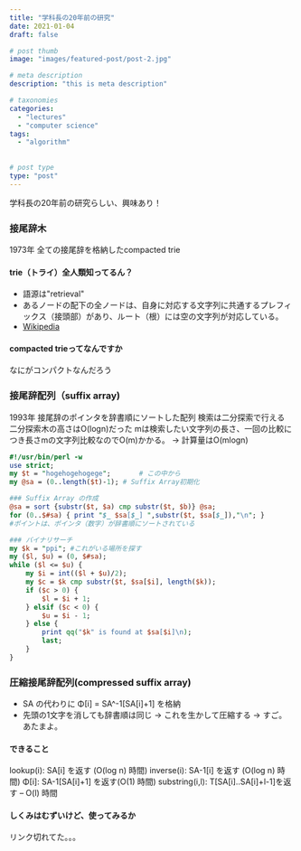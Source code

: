 ```yaml
---
title: "学科長の20年前の研究"
date: 2021-01-04
draft: false

# post thumb
image: "images/featured-post/post-2.jpg"

# meta description
description: "this is meta description"

# taxonomies
categories: 
  - "lectures"
  - "computer science"
tags:
  - "algorithm"
  
  
# post type
type: "post"
---
```


学科長の20年前の研究らしい、興味あり！

### 接尾辞木
1973年
全ての接尾辞を格納したcompacted trie

#### trie（トライ）全人類知ってるん？

* 語源は"retrieval"
* あるノードの配下の全ノードは、自身に対応する文字列に共通するプレフィックス（接頭部）があり、ルート（根）には空の文字列が対応している。
* [Wikipedia](https://ja.wikipedia.org/wiki/トライ_(データ構造))

#### compacted trieってなんですか
なにがコンパクトなんだろう

### 接尾辞配列（suffix array)
1993年
接尾辞のポインタを辞書順にソートした配列
検索は二分探索で行える
二分探索木の高さはO(logn)だった
mは検索したい文字列の長さ、一回の比較につき長さmの文字列比較なのでO(m)かかる。
-> 計算量はO(mlogn)

```perl:suffixarray.pl
#!/usr/bin/perl -w
use strict;
my $t = "hogehogehogege";		# この中から
my @sa = (0..length($t)-1);	# Suffix Array初期化

### Suffix Array の作成
@sa = sort {substr($t, $a) cmp substr($t, $b)} @sa;
for (0..$#sa) { print "$_ $sa[$_] ",substr($t, $sa[$_]),"\n"; }
#ポイントは、ポインタ（数字）が辞書順にソートされている

### バイナリサーチ
my $k = "ppi"; #これがいる場所を探す
my ($l, $u) = (0, $#sa);
while ($l <= $u) {
    my $i = int(($l + $u)/2);
    my $c = $k cmp substr($t, $sa[$i], length($k));
    if ($c > 0) {
        $l = $i + 1;
    } elsif ($c < 0) {
        $u = $i - 1;
    } else {
        print qq("$k" is found at $sa[$i]\n);
        last;
    }
}
```



### 圧縮接尾辞配列(compressed suffix array)

* SA の代わりに Φ[i] = SA^-1[SA[i]+1] を格納
* 先頭の1文字を消しても辞書順は同じ -> これを生かして圧縮する -> すご。あたまよ。

#### できること
lookup(i): SA[i] を返す (O(log n) 時間)
inverse(i): SA-1[i] を返す (O(log n) 時間)
Φ[i]: SA-1[SA[i]+1] を返す(O(1) 時間)
substring(i,l): T[SA[i]..SA[i]+l-1]を返す – O(l) 時間

#### しくみはむずいけど、使ってみるか
リンク切れてた。。。

[](https://echizen-tm.hatenadiary.org/entry/20101028/1288267336)
[](https://echizen-tm.hatenadiary.org/entry/20100818/1282149909)